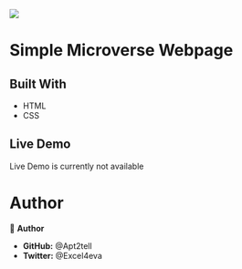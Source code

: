 ![](https://img.shields.io/badge/Microverse-blueviolet)
# Simple Microverse Webpage

## Built With
- HTML
- CSS

## Live Demo
Live Demo is currently not available





# Author

👤 **Author**

- **GitHub:** @Apt2tell
- **Twitter:** @Excel4eva

